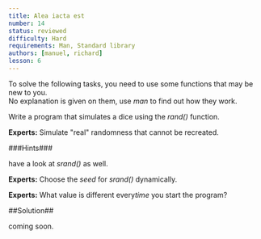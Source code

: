```yaml
---
title: Alea iacta est
number: 14
status: reviewed
difficulty: Hard
requirements: Man, Standard library
authors: [manuel, richard]
lesson: 6
---
```


To solve the following tasks, you need to use some functions that may be new to you.  
No explanation is given on them, use *man* to find out how they work.  
  

Write a program that simulates a dice using the *rand()* function.

**Experts:** Simulate "real" randomness that cannot be recreated.

###Hints###

have a look at *srand()* as well.

**Experts:** Choose the *seed* for *srand()* dynamically.

**Experts:** What value is different every*time* you start the program?

##Solution##

coming soon.
